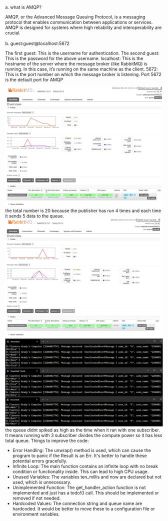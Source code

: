 a. what is AMQP?

AMQP, or the Advanced Message Queuing Protocol, is a messaging protocol that enables communication between applications or services. AMQP is designed for systems where high reliability and interoperability are crucial.
<br>
<br>
b. guest:guest@localhost:5672

The first guest: This is the username for authentication.
The second guest: This is the password for the above username.
localhost: This is the hostname of the server where the message broker (like RabbitMQ) is running. In this case, it’s running on the same machine as the client.
5672: This is the port number on which the message broker is listening. Port 5672 is the default port for AMQP

![alt text](image1.png)
the total number is 20 because the publisher has run 4 times and each time it sends 5 data to the queue.
![alt text](image2.png)
![alt text](image3.png)
the queue didnt spiked as high as the time when it ran with one subscriber. It means running with 3 subscriber divides the compute power so it has less total queue.
Things to improve the code:
- Error Handling: The unwrap() method is used, which can cause the program to panic if the Result is an Err. It's better to handle these potential errors gracefully.
- Infinite Loop: The main function contains an infinite loop with no break condition or functionality inside. This can lead to high CPU usage.
- Unused Variables: The variables ten_millis and now are declared but not used, which is unnecessary.
- Unimplemented Function: The get_handler_action function is not implemented and just has a todo!() call. This should be implemented or removed if not needed.
- Hardcoded Values: The connection string and queue name are hardcoded. It would be better to move these to a configuration file or environment variables.